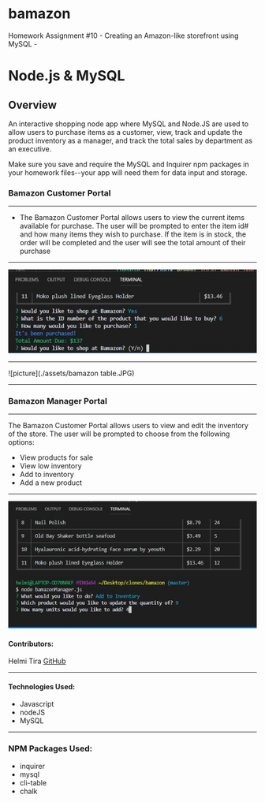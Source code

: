# bamazon
Homework Assignment #10 -  Creating an Amazon-like storefront using MySQL - 

# Node.js & MySQL

## Overview

An interactive shopping node app where MySQL and Node.JS are used to allow users to purchase items as a customer, view, track and update the product inventory as a manager, and track the total sales by department as an executive.

Make sure you save and require the MySQL and Inquirer npm packages in your homework files--your app will need them for data input and storage.

### Bamazon Customer Portal
***

* The Bamazon Customer Portal allows users to view the current items available for purchase.  The user will be prompted to enter the item id# and how many items they wish to purchase.  If the item is in stock, the order will be completed and the user will see the total amount of their purchase
***
![picture](./assets/bamazon2.JPG)
***
![picture](./assets/bamazon table.JPG)
***
### Bamazon Manager Portal
***
The Bamazon Customer Portal allows users to view and edit the inventory of the store. The user will be prompted to choose from the following options:
* View products for sale
* View low inventory
* Add to inventory
* Add a new product
***
![picture](./assets/bamazonManager.JPG)
#### Contributors:
Helmi Tira [GitHub](https://github.com/htira2001)
***

#### Technologies Used:
* Javascript
* nodeJS
* MySQL
***

### NPM Packages Used:
* inquirer
* mysql
* cli-table
* chalk 